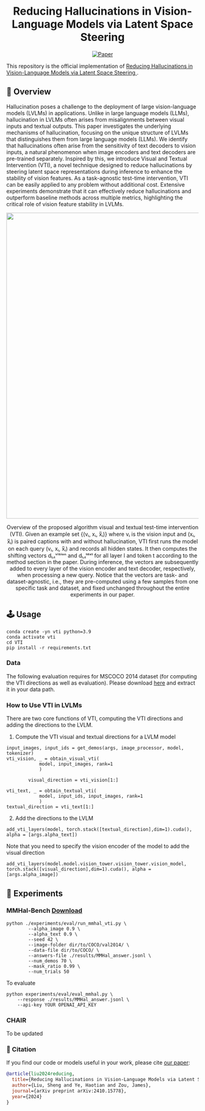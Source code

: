 <div align="center">   
  
# Reducing Hallucinations in Vision-Language Models via Latent Space Steering
[![Paper](https://img.shields.io/badge/paper-arXiv%3A2007.00151-green)](https://arxiv.org/abs/2410.15778)

</div>

This repository is the official implementation of [Reducing Hallucinations in Vision-Language Models via Latent Space Steering
](https://arxiv.org/abs/2410.15778).

## 🎯 Overview

Hallucination poses a challenge to the deployment of large vision-language models (LVLMs) in applications. Unlike in large language models (LLMs), hallucination in LVLMs often arises from misalignments between visual inputs and textual outputs. This paper investigates the underlying mechanisms of hallucination, focusing on the unique structure of LVLMs that distinguishes them from large language models (LLMs). We identify that hallucinations often arise from the sensitivity of text decoders to vision inputs, a natural phenomenon when image encoders and text decoders are pre-trained separately. Inspired by this, we introduce Visual and Textual Intervention (VTI), a novel technique designed to reduce hallucinations by steering latent space representations during inference to enhance the stability of vision features. As a task-agnostic test-time intervention, VTI can be easily applied to any problem without additional cost. Extensive experiments demonstrate that it can effectively reduce hallucinations and outperform baseline methods across multiple metrics, highlighting the critical role of vision feature stability in LVLMs.

<p float="left" align="center">
<img src="images/vti_overview.png" width="800" /> 
<figcaption align="center">
Overview of the proposed algorithm visual and textual test-time intervention (VTI). Given an example set 
{(vᵢ, xᵢ, x̅ᵢ)} where vᵢ is the vision input and (xᵢ, x̅ᵢ) is paired captions with and without hallucination, VTI first runs the model on each query (vᵢ, xᵢ, x̅ᵢ) and records all hidden states. It then computes the shifting vectors dₗ,ₜᵛⁱˢⁱᵒⁿ and dₗ,ₜᵗᵉˣᵗ for all layer l and token t according to the method section in the paper. During inference, the vectors are subsequently added to every layer of the vision encoder and text decoder, respectively, when processing a new query. Notice that the vectors are task- and dataset-agnostic, i.e., they are pre-computed using a few samples from one specific task and dataset, and fixed unchanged throughout the entire experiments in our paper.
</figcaption>
</p>

## 🕹️ Usage

```
conda create -yn vti python=3.9
conda activate vti
cd VTI
pip install -r requirements.txt
```

### Data
The following evaluation requires for MSCOCO 2014 dataset (for computing the VTI directions as well as evaluation). Please download [here](https://cocodataset.org/#home) and extract it in your data path.

### How to Use VTI in LVLMs
There are two core functions of VTI, computing the VTI directions and adding the directions to the LVLM.
1. Compute the VTI visual and textual directions for a LVLM model
```
input_images, input_ids = get_demos(args, image_processor, model, tokenizer)
vti_vision, _ = obtain_visual_vti(
            model, input_images, rank=1
            )

        visual_direction = vti_vision[1:]
```
```
vti_text, _ = obtain_textual_vti(
            model, input_ids, input_images, rank=1
            )
textual_direction = vti_text[1:]
```

2. Add the directions to the LVLM
```
add_vti_layers(model, torch.stack([textual_direction],dim=1).cuda(), alpha = [args.alpha_text])
```
Note that you need to specify the vision encoder of the model to add the visual direction

```
add_vti_layers(model.model.vision_tower.vision_tower.vision_model, torch.stack([visual_direction],dim=1).cuda(), alpha = [args.alpha_image])
```

## 🏅 Experiments

### MMHal-Bench [Download](https://llava-rlhf.github.io/)
```
python ./experiments/eval/run_mmhal_vti.py \
	    --alpha_image 0.9 \
		--alpha_text 0.9 \
		--seed 42 \
		--image-folder dir/to/COCO/val2014/ \
		--data-file dir/to/COCO/ \
		--answers-file ./results/MMHal_answer.jsonl \
		--num_demos 70 \
		--mask_ratio 0.99 \
		--num_trials 50 
```

To evaluate
```
python experiments/eval/eval_mmhal.py \
	--response ./results/MMHal_answer.jsonl \
	--api-key YOUR OPENAI_API_KEY
```

### CHAIR
To be updated

### 📝 Citation

If you find our code or models useful in your work, please cite [our paper](https://arxiv.org/abs/2410.11087):

```bibtex
@article{liu2024reducing,
  title={Reducing Hallucinations in Vision-Language Models via Latent Space Steering},
  author={Liu, Sheng and Ye, Haotian and Zou, James},
  journal={arXiv preprint arXiv:2410.15778},
  year={2024}
}
```